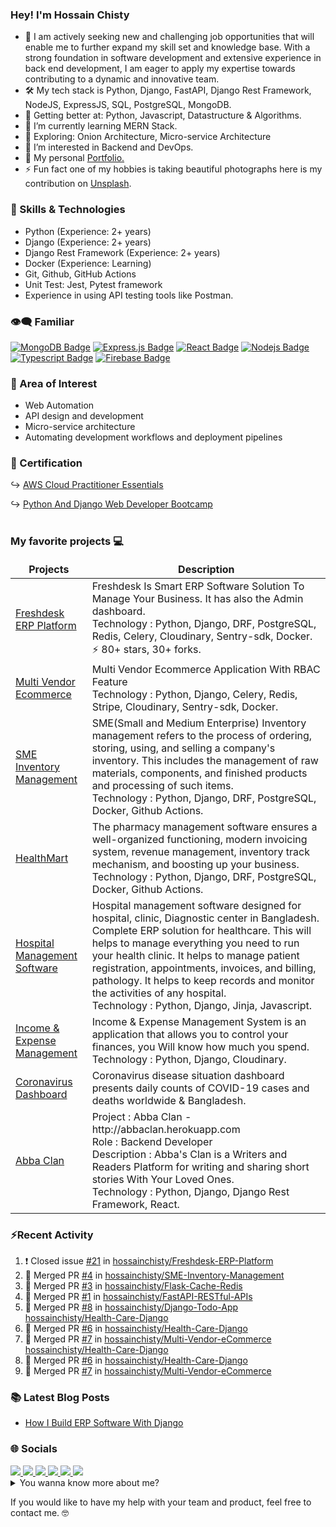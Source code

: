 ### Hey! I'm Hossain Chisty

- 💼 I am actively seeking new and challenging job opportunities that will enable me to further expand my skill set and knowledge base. With a strong foundation in software development and extensive experience in back end development, I am eager to apply my expertise towards contributing to a dynamic and innovative team.
- 🛠️ My tech stack is Python, Django, FastAPI, Django Rest Framework, NodeJS, ExpressJS, SQL, PostgreSQL, MongoDB.
- 🦾 Getting better at: Python, Javascript, Datastructure & Algorithms.
- 🌱 I’m currently learning MERN Stack.
- 🤔 Exploring: Onion Architecture, Micro-service Architecture
- 👀 I’m interested in Backend and DevOps.
- 🔗 My personal [Portfolio.](https://chisty.netlify.app/)
- ⚡ Fun fact one of my hobbies is taking beautiful photographs here is my contribution on [Unsplash](https://unsplash.com/@hossainchisty).

### 💪 Skills & Technologies

- Python (Experience: 2+ years)
- Django (Experience: 2+ years)
- Django Rest Framework (Experience: 2+ years)
- Docker (Experience: Learning)
- Git, Github, GitHub Actions
- Unit Test: Jest, Pytest framework
- Experience in using API testing tools like Postman.
<!-- - PostgreSQL, Redis, SQL (Experience: Enough to use on projects as required) -->
<!-- - Celery, RabbitMQ (Experience: Enough to use on projects as required) -->
<!-- - Nginx (Experience: Learning) -->
<!-- - Elasticsearch (Experience: Learning) -->


### 👁‍🗨 Familiar 
[![MongoDB Badge](https://img.shields.io/badge/MongoDB-4EA94B?style=for-the-badge&logo=mongodb&logoColor=white)](#) [![Express.js Badge](https://img.shields.io/badge/Express.js-000000?style=for-the-badge&logo=express&logoColor=white)](#) [![React Badge](https://img.shields.io/badge/-React-61DBFB?style=for-the-badge&labelColor=black&logo=react&logoColor=61DBFB)](#) [![Nodejs Badge](https://img.shields.io/badge/-Nodejs-3C873A?style=for-the-badge&labelColor=black&logo=node.js&logoColor=3C873A)](#) [![Typescript Badge](https://img.shields.io/badge/-Typescript-007acc?style=for-the-badge&labelColor=black&logo=typescript&logoColor=007acc)](#) [![Firebase Badge](https://img.shields.io/badge/-Firebase-FFCB2B?style=for-the-badge&labelColor=black&logo=firebase&logoColor=FFCB2B)](#)

### 🧐 Area of Interest

- Web Automation
- API design and development
- Micro-service architecture
- Automating development workflows and deployment pipelines

### 📘 Certification

↪️ <a href="https://drive.google.com/file/d/1mvyjIoWzn59Df_kCNmbljzztrxhXswx8/view?usp=sharing" target="_blank">AWS Cloud Practitioner Essentials</a><br>

↪️ <a href="https://media-exp1.licdn.com/dms/image/D562DAQHXlE8URW68Iw/profile-treasury-image-shrink_800_800/0/1662803268423?e=1666173600&v=beta&t=_8zDO4nnZZ7pEkNdhxi0hVt0KIpr7PK1zgbb9pIOC94" target="_blank">Python And Django Web
Developer Bootcamp</a><br>
<br>

### My favorite projects 💻

<!-- Project start -->
<table>
  <thead align="center">
    <tr border: none;>
      <td><b>Projects</b></td>
      <td><b>Description</b></td>
    </tr>
  </thead>
  <tbody>
    <!-- Freshdesk Product Start -->
    <tr>
      <td><a href="https://github.com/hossainchisty/Freshdesk-ERP-Platform" target="_blank">Freshdesk ERP Platform</a>
      </td>
      <td>Freshdesk Is Smart ERP Software Solution To Manage Your Business. It has also the Admin dashboard.<br> Technology : Python, Django, DRF,
        PostgreSQL, Redis, Celery, Cloudinary, Sentry-sdk, Docker. <br> ⚡ 80+ stars, 30+ forks.
      </td>
    <tr>
    <!-- Freshdesk Product End -->
    <!-- Multivendor Product Start -->
    <tr>
      <td><a href="https://github.com/hossainchisty/Multi-Vendor-eCommerce" target="_blank">Multi Vendor Ecommerce</a>
      </td>
      <td>Multi Vendor Ecommerce Application With RBAC Feature
        <br>Technology : Python, Django, Celery, Redis, Stripe, Cloudinary, Sentry-sdk, Docker.
      </td>
    </tr>
    <!-- Multivendor Product End -->
    <!-- SME Inventory Product Start -->
    <tr>
      <td><a href="https://github.com/hossainchisty/SME-Inventory-Management" target="_blank">SME Inventory
          Management</a></td>
      <td> SME(Small and Medium Enterprise) Inventory management refers to the process of ordering, storing, using, and selling a company's inventory.
        This includes the management of raw materials, components, and finished products and processing of such items.
        <br> Technology : Python, Django, DRF, PostgreSQL, Docker, Github Actions.
      </td>
    </tr>
  <!-- SME Inventory Product End -->

  <!-- HealthMart Pharmacy Management Product Start -->
   <tr>
      <td><a href="https://github.com/hossainchisty/Pharmacare-Pharmacy-Management" target="_blank">HealthMart</a></td>
      <td>The pharmacy management software ensures a well-organized functioning, modern invoicing system, revenue management, inventory track mechanism, and boosting up your business.
        <br> Technology : Python, Django, DRF, PostgreSQL, Docker, Github Actions.
      </td>
    </tr>
  <!-- HealthMart Pharmacy Management Product End -->

   <!-- Hospital Management Software Product Start -->
   <tr>
        <td><a href="" target="_blank">Hospital Management Software</a></td>
        <td> Hospital management software designed for hospital, clinic, Diagnostic center in Bangladesh. Complete ERP solution for healthcare. This will helps to manage everything you need to run your health clinic. It helps to manage patient registration, appointments, invoices, and billing, pathology. It helps to keep records and monitor the activities of any hospital.
        <br> Technology : Python, Django, Jinja, Javascript.
      </td>
    </tr>
  <!-- Hospital Management Software Product End -->
  
  <!-- I & E Management Product Start -->
   <tr>
      <td><a href="https://github.com/hossainchisty/Income-Expense-Management" target="_blank">Income & Expense
          Management</a></td>
      <td>Income & Expense Management System is an application that allows you to control your finances, you Will know
        how much you spend.
        <br> Technology : Python, Django, Cloudinary.
      </td>
    </tr>
  <!-- I & E Management Product End -->

  <!-- Coronavirus Dashboard Start -->
   <tr>
      <td><a href="https://github.com/hossainchisty/covid19-dashboard" target="_blank">Coronavirus Dashboard</a></td>
      <td>Coronavirus disease situation dashboard presents daily counts of COVID-19 cases and deaths worldwide &
        Bangladesh.</td>
      </td>
    </tr>
  <!-- Coronavirus Dashboard End -->

  <!-- Abba Clan Start -->
   <tr>
      <td><a href="http://abbaclan.herokuapp.com" target="_blank">Abba Clan</a></td>
      <td> Project : Abba Clan - http://abbaclan.herokuapp.com
        <br> Role : Backend Developer
        <br> Description : Abba's Clan is a Writers and Readers Platform for writing and sharing short stories With Your
        Loved Ones.
        <br> Technology : Python, Django, Django Rest Framework, React.
      </td>
  </tr>
  <!-- Abba Clan End -->

  </tbody>
</table>
<!-- Project end -->

### ⚡Recent Activity

<!--START_SECTION:activity-->

1. ❗️ Closed issue [#21](https://github.com/hossainchisty/Freshdesk-ERP-Platform/issues/21) in [hossainchisty/Freshdesk-ERP-Platform](https://github.com/hossainchisty/Freshdesk-ERP-Platform)
2. 🎉 Merged PR [#4](https://github.com/hossainchisty/SME-Inventory-Management/pull/4) in [hossainchisty/SME-Inventory-Management](https://github.com/hossainchisty/SME-Inventory-Management)
3. 🎉 Merged PR [#3](https://github.com/hossainchisty/Flask-Cache-Redis/pull/3) in [hossainchisty/Flask-Cache-Redis](https://github.com/hossainchisty/Flask-Cache-Redis)
4. 🎉 Merged PR [#1](https://github.com/hossainchisty/FastAPI-RESTful-APIs/pull/1) in [hossainchisty/FastAPI-RESTful-APIs](https://github.com/hossainchisty/FastAPI-RESTful-APIs)
5. 🎉 Merged PR [#8](https://github.com/hossainchisty/Django-Todo-App/pull/8) in [hossainchisty/Django-Todo-App](https://github.com/hossainchisty/Django-Todo-App)
   [hossainchisty/Health-Care-Django](https://github.com/hossainchisty/Health-Care-Django)
4. 🎉 Merged PR [#6](https://github.com/hossainchisty/Health-Care-Django/pull/6) in
   [hossainchisty/Health-Care-Django](https://github.com/hossainchisty/Health-Care-Django)
5. 🎉 Merged PR [#7](https://github.com/hossainchisty/Multi-Vendor-eCommerce/pull/7) in
   [hossainchisty/Multi-Vendor-eCommerce](https://github.com/hossainchisty/Multi-Vendor-eCommerce)
   [hossainchisty/Health-Care-Django](https://github.com/hossainchisty/Health-Care-Django)
6. 🎉 Merged PR [#6](https://github.com/hossainchisty/Health-Care-Django/pull/6) in
   [hossainchisty/Health-Care-Django](https://github.com/hossainchisty/Health-Care-Django)
7. 🎉 Merged PR [#7](https://github.com/hossainchisty/Multi-Vendor-eCommerce/pull/7) in
[hossainchisty/Multi-Vendor-eCommerce](https://github.com/hossainchisty/Multi-Vendor-eCommerce)
<!--END_SECTION:activity-->

### 📚 Latest Blog Posts

<!-- BLOG-POST-LIST:START -->
- [How I Build ERP Software With Django](https://dev.to/hossainchisty/how-i-build-erp-software-with-django-2p23)
<!-- BLOG-POST-LIST:END -->

<!-- Connect start -->

### 🌐 Socials

<a class="header-badge" target="_blank" href="https://www.linkedin.com/in/hossainchisty/">
  <img src="https://img.shields.io/badge/style--5eba00.svg?label=LinkedIn&logo=linkedin&style=social">
</a>

<a class="header-badge" target="_blank" href="https://www.facebook.com/hossain.chisty11">
  <img src="https://img.shields.io/badge/style--5eba00.svg?label=Facebook&logo=Facebook&style=social">
</a>

<a class="header-badge" target="_blank" href="https://www.instagram.com/hossain.chisty/">
  <img src="https://img.shields.io/badge/style--5eba00.svg?label=Instagram&logo=Instagram&style=social">
</a>

<a class="header-badge" target="_blank" href="https://twitter.com/hossainchisty11">
  <img src="https://img.shields.io/badge/style--5eba00.svg?label=Twitter&logo=Twitter&style=social">
</a>

<a class="header-badge" target="_blank" href="https://unsplash.com/@hossainchisty">
  <img src="https://img.shields.io/badge/style--5eba00.svg?label=Unsplash&logo=Unsplash&style=social">
</a>

<a class="header-badge" target="_blank" href="mailto:hossain.chisty11@gmail.com">
  <img src="https://img.shields.io/badge/style--5eba00.svg?label=Gmail&logo=Gmail&style=social">
</a>
<!-- Connect end -->

<!-- Summary start -->
<details>
  <summary>
    You wanna know more about me?
  </summary>

  <br>
  I'm a Software Developer with a focus on backend. enthusiastic learner i love to learn things on the way and implement
  it solve real life problems.
  I am always enthusiastic about new technologies and eager to work on a challenging project.
  <br>
  Building backend with Python, Django, Django Rest Framework, PostgreSQL, Docker, Celery, Redis.

#### Github Stats

  <p align="left">
    <img width="500px"
      src="https://github-readme-stats.vercel.app/api?username=hossainchisty&show_icons=true&theme=midnight-purple&line_height=25&hide=stars">
  </p>

#### Profile Visits

  <p align="left">
    <img width="230px" src="https://profile-counter.glitch.me/hossainchisty/count.svg" />
  </p>

</details>
<!-- Summary end -->

If you would like to have my help with your team and product, feel free to contact me. 🤓
